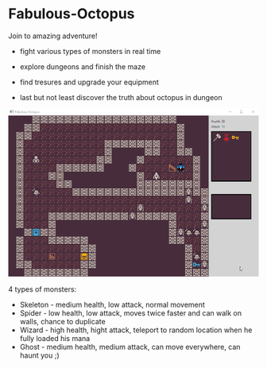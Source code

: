 # Fabulous-Octopus

Join to amazing adventure!

- fight various types of monsters in real time

- explore dungeons and finish the maze

- find tresures and upgrade your equipment

- last but not least discover the truth about octopus in dungeon

![](octopus.gif)

4 types of monsters:
- Skeleton - medium health, low attack, normal movement
- Spider - low health, low attack, moves twice faster and can walk on walls, chance to duplicate
- Wizard - high health, hight attack, teleport to random location when he fully loaded his mana
- Ghost - medium health, medium attack, can move everywhere, can haunt you ;)
